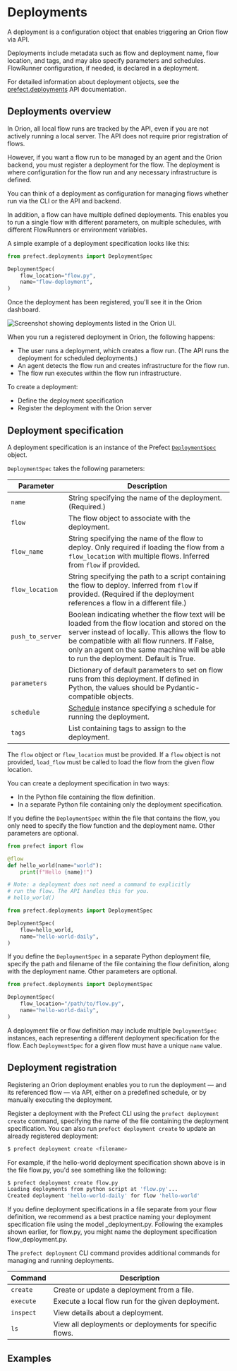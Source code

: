 # Deployments

A deployment is a configuration object that enables triggering an Orion flow via API. 

Deployments include metadata such as flow and deployment name, flow location, and tags, and may also specify parameters and schedules. FlowRunner configuration, if needed, is declared in a deployment.

For detailed information about deployment objects, see the [prefect.deployments](/api-ref/prefect/deployments/) API documentation.

## Deployments overview

In Orion, all local flow runs are tracked by the API, even if you are not actively running a local server. The API does not require prior registration of flows. 

However, if you want a flow run to be managed by an agent and the Orion backend, you must register a deployment for the flow. The deployment is where configuration for the flow run and any necessary infrastructure is defined. 

You can think of a deployment as configuration for managing flows whether run via the CLI or the API and backend.

In addition, a flow can have multiple defined deployments. This enables you to run a single flow with different parameters, on multiple schedules, with different FlowRunners or environment variables. 

A simple example of a deployment specification looks like this:

```python
from prefect.deployments import DeploymentSpec

DeploymentSpec(
    flow_location="flow.py",
    name="flow-deployment", 
)
```

Once the deployment has been registered, you'll see it in the Orion dashboard.

![Screenshot showing deployments listed in the Orion UI.](/img/concepts/deployments.png)

When you run a registered deployment in Orion, the following happens:

- The user runs a deployment, which creates a flow run. (The API runs the deployment for scheduled deployments.)
- An agent detects the flow run and creates infrastructure for the flow run.
- The flow run executes within the flow run infrastructure.

To create a deployment:

- Define the deployment specification
- Register the deployment with the Orion server

## Deployment specification

A deployment specification is an instance of the Prefect [`DeploymentSpec`](/api-ref/prefect/deployments/#prefect.deployments.DeploymentSpec) object.

`DeploymentSpec` takes the following parameters:

| Parameter | Description |
| --------- | ----------- |
| `name` | String specifying the name of the deployment. (Required.) |
| `flow` | The flow object to associate with the deployment. |
| `flow_name` | String specifying the name of the flow to deploy. Only required if loading the flow from a `flow_location` with multiple flows. Inferred from `flow` if provided. |
| `flow_location` | String specifying the path to a script containing the flow to deploy. Inferred from `flow` if provided. (Required if the deployment references a flow in a different file.) |
| `push_to_server` | Boolean indicating whether the flow text will be loaded from the flow location and stored on the server instead of locally. This allows the flow to be compatible with all flow runners. If False, only an agent on the same machine will be able to run the deployment. Default is True. |
| `parameters` | Dictionary of default parameters to set on flow runs from this deployment. If defined in Python, the values should be Pydantic-compatible objects. |
| `schedule` | [Schedule](/concepts/schedules/) instance specifying a schedule for running the deployment. |
| `tags` | List containing tags to assign to the deployment. |

The `flow` object or `flow_location` must be provided. If a `flow` object is not provided, `load_flow` must be called to load the flow from the given flow location.

You can create a deployment specification in two ways:

- In the Python file containing the flow definition.
- In a separate Python file containing only the deployment specification.

If you define the `DeploymentSpec` within the file that contains the flow, you only need to specify the flow function and the deployment name. Other parameters are optional.

```Python
from prefect import flow

@flow
def hello_world(name="world"):
    print(f"Hello {name}!")

# Note: a deployment does not need a command to explicitly
# run the flow. The API handles this for you.
# hello_world()

from prefect.deployments import DeploymentSpec

DeploymentSpec(
    flow=hello_world,
    name="hello-world-daily",
)
```

If you define the `DeploymentSpec` in a separate Python deployment file, specify the path and filename of the file containing the flow definition, along with the deployment name. Other parameters are optional.

```Python
from prefect.deployments import DeploymentSpec

DeploymentSpec(
    flow_location="/path/to/flow.py",
    name="hello-world-daily", 
)
```

A deployment file or flow definition may include multiple `DeploymentSpec` instances, each representing a different deployment specification for the flow. Each `DeploymentSpec` for a given flow must have a unique `name` value. 

## Deployment registration

Registering an Orion deployment enables you to run the deployment &mdash; and its referenced flow &mdash; via API, either on a predefined schedule, or by manually executing the deployment.

Register a deployment with the Prefect CLI using the `prefect deployment create` command, specifying the name of the file containing the deployment specification. You can also run `prefect deployment create` to update an already registered deployment:

```bash
$ prefect deployment create <filename>
```

For example, if the hello-world deployment specification shown above is in the file flow.py, you'd see something like the following:

```bash
$ prefect deployment create flow.py
Loading deployments from python script at 'flow.py'...
Created deployment 'hello-world-daily' for flow 'hello-world'
```

If you define deployment specifications in a file separate from your flow definition, we recommend as a best practice naming your deployment specification file using the model <flowname>_deployment.py. Following the examples shown earlier, for flow.py, you might name the deployment specification flow_deployment.py.

The `prefect deployment` CLI command provides additional commands for managing and running deployments.

| Command | Description |
| ------- | ----------- |
| `create` | Create or update a deployment from a file. |
| `execute` | Execute a local flow run for the given deployment. |
| `inspect` | View details about a deployment. |
| `ls` | View all deployments or deployments for specific flows. |

## Examples

